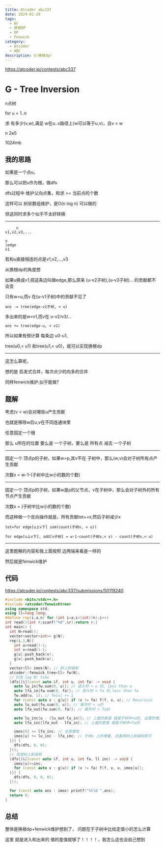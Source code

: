 ```yaml
---
title: Atcoder abc337
date: 2024-01-20
tags:
  - 树
  - 换根DP
  - DP
  - Fenwick
category:
  - Atcoder
  - ABC
description: G(换根dp)
---
```


<https://atcoder.jp/contests/abc337>

# G - Tree Inversion

n点树

for u = 1..n

求 有多少(v,w),满足 w在u..v路径上(w可以等于u,v)，且v < w

n 2e5

1024mb

## 我的思路


如果是一个点u，

那么可以把u作为根，做dfs

dfs过程中 维护父向点集，和求 >= 当前点的个数

这样可以 树状数组维护，是O(n log n) 可以做的

但这同时求多个似乎不太好转换

---

```
     u
v1,v2,v3,...

u
|edge
v1
```

若和u直接相连的点是v1,v2,...,v3

从换根dp的角度想

如果u换成v1,把这条边叫做edge,那么原来 (u-v2子树),(u-v3子树)... 的贡献都不会变

只有w=u,而v 在(u-v1子树)中的贡献不见了

`ans -= tree(edge-v1子树, < u)`

多出来的是w=v1,而v在 u-v2/v3/...

`ans += tree(edge-u, < v1)`

所以如果有预计算 每条边 u0-u1,

tree(u0,< u1) 和tree(u1,< u0)，就可以实现换根dp

---

这怎么算呢，

想的是 启发式合并，每次点少的向多的合并

同样fenwick维护,似乎能做?

<!--more-->

## 题解

考虑(v < w)会对哪些u产生贡献

也就是移除w后u,v在不同连通块里

任意固定一个根

那么 u所在的位置 要么是 一个子树，要么是 所有点 减去 一个子树

---

固定一个 顶点p的子树，如果w=p,其v不在 子树中，那么(w,v)会对子树所有点产生贡献

次数x = w-1-(子树中比w小的数的个数)

---

固定一个 顶点p的子树，如果w是p的父节点，v在子树中，那么会对子树外的所有节点产生贡献

次数x = (子树中比w小的数的个数)

而这种做一个反向操作就是，所有贡献tot+=x,然后子树减少x

`tot=for edge[u上v下] sum(count(子树v, < u))`

`for edge[u上v下], add[v子树] = w-1-count(子树v,< v) - count(子树v,< u)`

---

这里题解的内容和我上面按照 边两端来看是一样的

然后就是fenwick维护

## 代码

https://atcoder.jp/contests/abc337/submissions/50119240

```cpp
#include <bits/stdc++.h>
#include <atcoder/fenwicktree>
using namespace std;
using ll=long long;
#define rep(i,a,n) for (int i=a;i<(int)(n);i++)
int read(){int r;scanf("%d",&r);return r;}
int main() {
  int N=read();
  vector<vector<int>> g(N);
  rep(i,1,N){
    int u=read()-1;
    int v=read()-1;
    g[u].push_back(v);
    g[v].push_back(u);
  }
  vector<ll> imos(N); // 树上前缀和
  atcoder::fenwick_tree<ll> fw(N);
  // O(N log N) time
  [dfs{[&](const auto &f, int u, int fa) -> void {
    auto lu_in{fw.sum(0, u)}; // 进入时 < u 的, less than u
    auto lfa_in{fw.sum(0, fa)}; // 进入时 < fa 的,less than fa
    fw.add(u, 1); // fw[u] += 1
    for (const auto v : g[u]) if (v != fa) f(f, v, u); // Recursion
    auto lu_out{fw.sum(0, u)}; // 离开时 < u的
    auto lfa_out{fw.sum(0, fa)}; // 离开时 < fa的

    auto lu_inc{u - (lu_out-lu_in)}; // 上面的差值 就是子树中<u的, 这里的增量是子树外的, 因为0-index不需要再减1
    auto lfa_inc{lfa_out - lfa_in}; // 上面的差值 就是子树中<fa的

    imos[0] += lfa_inc; // 全局增加
    imos[u] += lu_inc - lfa_inc; // 子树u 上的增量, 后面用树上前缀和即可
  }}] {
    dfs(dfs, 0, 0);
  }();
  // 完成树上前缀和
  [dfs{[&](const auto &f, int u, int fa, ll inc) -> void {
    imos[u]+=inc;
    for (const auto v : g[u]) if (v != fa) f(f, v, u, imos[u]);
  }}] {
    dfs(dfs, 0, 0, 0);
  }();

  for (const auto ans : imos) printf("%lld ",ans);
  return 0;
}
```


## 总结

整体是换根dp+fenwick维护想到了， 问题在于子树中比给定值小的怎么计算

这里 就是进入和出来的 值的差值就够了！！！！，我怎么这也没自己想到